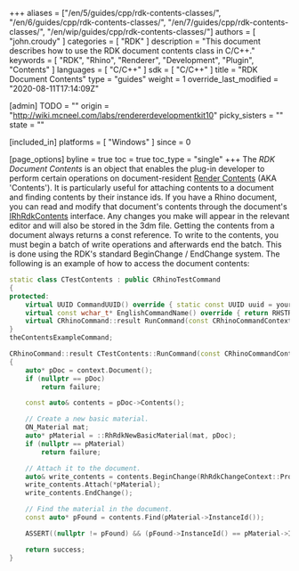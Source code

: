 +++
aliases = ["/en/5/guides/cpp/rdk-contents-classes/", "/en/6/guides/cpp/rdk-contents-classes/", "/en/7/guides/cpp/rdk-contents-classes/", "/en/wip/guides/cpp/rdk-contents-classes/"]
authors = [ "john.croudy" ]
categories = [ "RDK" ]
description = "This document describes how to use the RDK document contents class in C/C++."
keywords = [ "RDK", "Rhino", "Renderer", "Development", "Plugin", "Contents" ]
languages = [ "C/C++" ]
sdk = [ "C/C++" ]
title = "RDK Document Contents"
type = "guides"
weight = 1
override_last_modified = "2020-08-11T17:14:09Z"

[admin]
TODO = ""
origin = "http://wiki.mcneel.com/labs/rendererdevelopmentkit10"
picky_sisters = ""
state = ""

[included_in]
platforms = [ "Windows" ]
since = 0

[page_options]
byline = true
toc = true
toc_type = "single"
+++
The _RDK Document Contents_ is an object that enables the plug-in developer to perform certain operations on document-resident [Render Contents](/guides/cpp/rdk-render-content/) (AKA 'Contents'). It is particularly useful for attaching contents to a document and finding contents by their instance ids. If you have a Rhino document, you can read and modify that document's contents through the document's [IRhRdkContents](/api/cpp/class_i_rh_rdk_contents.html) interface. Any changes you make will appear in the relevant editor and will also be stored in the 3dm file. Getting the contents from a document always returns a const reference. To write to the contents, you must begin a batch of write operations and afterwards end the batch. This is done using the RDK's standard BeginChange / EndChange system. The following is an example of how to access the document contents:
```cpp
static class CTestContents : public CRhinoTestCommand
{
protected:
	virtual UUID CommandUUID() override { static const UUID uuid = your_uuid_here; return uuid; }
	virtual const wchar_t* EnglishCommandName() override { return RHSTR_LIT(L"ContentsExample"); }
	virtual CRhinoCommand::result RunCommand(const CRhinoCommandContext& context) override;
}
theContentsExampleCommand;

CRhinoCommand::result CTestContents::RunCommand(const CRhinoCommandContext& context)
{
	auto* pDoc = context.Document();
	if (nullptr == pDoc)
		return failure;

	const auto& contents = pDoc->Contents();

	// Create a new basic material.
	ON_Material mat;
	auto* pMaterial = ::RhRdkNewBasicMaterial(mat, pDoc);
	if (nullptr == pMaterial)
		return failure;

	// Attach it to the document.
	auto& write_contents = contents.BeginChange(RhRdkChangeContext::Program);
	write_contents.Attach(*pMaterial);
	write_contents.EndChange();

	// Find the material in the document.
	const auto* pFound = contents.Find(pMaterial->InstanceId());

	ASSERT((nullptr != pFound) && (pFound->InstanceId() == pMaterial->InstanceId()));

	return success;
}
```
